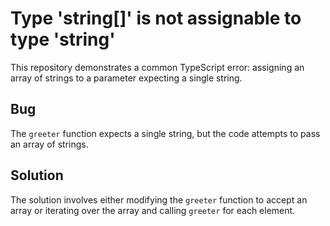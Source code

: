 # Type 'string[]' is not assignable to type 'string'
This repository demonstrates a common TypeScript error: assigning an array of strings to a parameter expecting a single string.

## Bug
The `greeter` function expects a single string, but the code attempts to pass an array of strings.

## Solution
The solution involves either modifying the `greeter` function to accept an array or iterating over the array and calling `greeter` for each element.